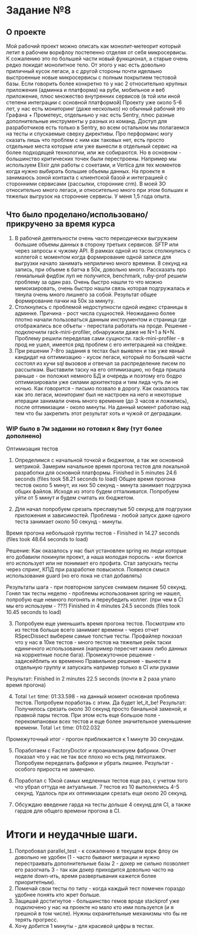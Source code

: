 # Задание №8

## О проекте
Мой рабочий проект можно описать как монолит-метеорит который летит в рабочем воркфлоу постепенно отделяя от себя микросервисы. К сожалению это по большей части новый функционал, а старые очень редко покидат монолитное тело. От этого у нас есть довольно приличный кусок легаси, а с другой стороны почти иделаьно выстроенные новые микросервисы с полным покрытием тестовой базы. 
Если говорить более конкретно то у нас 2 относительно крупных приложения (админка и платформа) на руби, мобильное и веб приложение, плюс множество внутренних сервисов (в той или иной степени интеграции с основной платформой)
Проекту уже около 5-6 лет, у нас есть мониторинг (даже несколько) но обычный рабочий это Графана + Прометеус, отдельньно у нас есть Sentry, плюс разные дополнительные инструменты у разных из команд. Доступ для разработчиков есть только в Sentry, во всем остальном мы полагаемся на тесты и спускаемые сверху директивы.
Про перформанс могу сказать лишь что проблем с ним как таковых нет, есть просто отдельные места которые или уже вынесли в отдельный сервис на более подходящей технологии, или же собираются. Но в основном - большинство критических точек были перестроены. Например мы используем Elixir для работы с сокетами, и Vertica для тех моментов когда нужно выбирать большие объемы данных.
На проекте я занимаюсь зоной контакта с клиентской базой и интеграцией с сторонними сервисами (рассылки, сторонние crm). В моей ЗО относительно много легаси, и относительно много при этом больших и тяжелых выгрузок на сторонние сервисы. У меня 1,5 года опыта.

## Что было проделано/использовано/прикручено за время курса
1. В рабочей деятельности очень часто периодически выгружаем большие объемы данных в сторону третьих сервисов. SFTP или через запросы к чужому API. В рамках одной из тасок столкнулись с коллегой с моментом когда формирование одной записи для выгрузки начало занимать неприлично много времени. 
8 секунд на запись, при объеме в батча в 50к, довольно много. Рассказать про гениальный фидбэк луп не получится, benchmark, ruby-prof решили проблему за один раз.
Очень быстро нашли то что можно мемоизировать, очень быстро нашли связь которая подгружалась и тянула очень много лишнего за собой. Результат общее формирование пачки на 50к за минуту.
2. Столкнулись с проблемой недоступности одной индекс страницы в админке. Причина - рост числа сущностей. Неожиданно более плотно начали пользоваться данным инструментом и страница где отображались все объеты - перестала работать на проде.
Решение - подключили rack-mini-profiler, обнаружили даже не N+1 а N+N. Проблему решили переделав сами сущности. rack-mini-profiler - в прод не ушел, имеется ряд проблем с его интеграцией на стейдже.
3. При решении 7-8го задания в тестах был выявлен и так уже явный кандидат на оптимизацию - кусок легаси, который по большей части состоял из кучи sql вызовов и отвечал за распределение писем по рассылкам. 
Выставили таску на его оптимизацию, но беда пришла раньше - он положил немного БД и очередь и поэтому его бодро оптимизировали уже силами архитектора и тим лида чуть ли не ночью.
Как говорится - письмо позвало в дорогу. Как оказалось так как это легаси, мониторинг был не настроен на него и некоторые итерации занимали очень много времение (до 3 часов и ложились), после оптимизации - около минуты. На данный момент работаю над тем что бы закрепить этот результат хоть и чужой от деградации.

### WIP было в 7м задании но готовил к 8му (тут более дополнено)

Оптимизация тестов
1. Определимся с начальной точкой и бюджетом, а так же основной метрикой.
Замерим начальное время прогона тестов для локальной разработки для основной платформы.
Finished in 5 minutes 24.6 seconds (files took 58.21 seconds to load)
Общее время прогона тестов около 5 минут, их них 50 секунд - минута занимает подгрузка общих файлов. Исходя из этого будем отталкиватся.
Попробуем уйти от 5 минут и будем считать их бюджетом.

2. Для начал попробуем срезать преславутые 50 секунд для подгрузки приложения и зависимостей.
Проблема - любой запуск даже одного теста занимает около 50 секунд - минуты.

Время прогона небольшой группы тестов  - Finished in 14.27 seconds (files took 48.64 seconds to load)

Решение: Как оказалось у нас был установлен spring но люди которые его добавили покинули проект, а наша молодая поросль - или боится его использует или не понимает его профита.
Стал запускать тесты через спринг, КПД при разработке повысился. Появился смысл использования guard (но его пока не стал добавлять)

Результаты шага - при повторном запуске снимаем лишние 50 секунд. Гонял так тесты неделю - проблемы использования spring не нашел, попробую еще немного погонять и переубедить коллег. (при чем в CI мы его испоьзуем - ???)
Finished in 4 minutes 24.5 seconds (files took 10.45 seconds to load)

3. Попробуем еще уменьшить время прогона тестов. Посмотрим кто из тестов больше всего занимает времени - через отчет RSpecDissect выберем самые толстые тесты.
Профайлер показал что у нас в 10ке тестов - много тестов на тяжелые рейк таски единичного использования (например пересчет каких либо данных на корркетные после бага).
Промежуточное решение - задисейблить их временно
Правильное решение - вынести в отдельную группу и запускать например только в CI или руками

Результат: Finished in 2 minutes 22.5 seconds (почти в 2 раза упало время прогона)

4. Total `let` time: 01:33.598 - на данный момент основная проблема тестов. Попробуем поработаь с этим.
Да будет let_it_be! 
Результат: Получилось срезать около 30 секунд просто банальной заменой, и правкой пары тестов. При этом есть еще большое поле - перекомпановки всех тестов и еще более значительное уменьшение времени.
Total `let` time: 01:02.032 

Промежуточный итог - прогон приближается к 1 минуте 30 секундам.

5. Поработаем с FactoryDoctor и проанализируем фабрики. 
Отчет показал что у нас не так все плохо но есть ряд пятиэтажек. Попробуем переделать фабрики и убрать лишнее.
Результат - особого прироста не замечано. 

6. Поработал с 10кой самых медленных тестов еще раз, с учетом того что убрал оттуда не актуальные. 7 тестов из 10 выполнялись 4-5 секунд. Удалось при их оптимизации срезать еще около 20 секунд.
7. Обсуждаю введение гарда на тесты дольше 4 секунд для CI, а также гардов для общего времени прогона в CI. 

# Итоги и неудачные шаги.
1. Попробовал parallel_test - к сожалению в текущем ворк флоу он довольно не удобен (1 - часто бывают миграции и нужно перестраивать дополнительные базы 2 - докер не сильно позволяет его разогнать 3 - так как докер приходится довольно часто на неделе down-ить, время развертывания кажется более приоритетным). 
2. Помечай свои тесты по типу - когда каждый тест помечен гораздо удобнее понять кто жрет больше.
3. Защишай достигнутое - большинство гемов вроде stackprof уже подключено у нас на проекте но мало кто ими пользуется (и я грешной в том числе). Нужны охранительные механизмы что бы не терять прогресс.
4. Хочу добится 1 минуты -  для красивой цифры в тестах. 